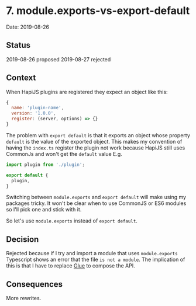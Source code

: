 # 7. module.exports-vs-export-default

Date: 2019-08-26

## Status

2019-08-26 proposed
2019-08-27 rejected

## Context

When HapiJS plugins are registered they expect an object like this:

```JavaScript
{
  name: 'plugin-name',
  version: '1.0.0',
  register: (server, options) => {}
}
```

The problem with `export default` is that it exports an object whose property `default` is the value of the exported object. This makes my convention of having the `index.ts` register the plugin not work because HapiJS still uses CommonJs and won't get the `default` value E.g.

```JavaScript
import plugin from './plugin';

export default {
  plugin,
}
```

Switching between `module.exports` and `export default` will make using my packages tricky. It won't be clear when to use CommonJS or ES6 modules so I'll pick one and stick with it.

So let's use `module.exports` instead of `export default`.

## Decision

Rejected because if I try and import a module that uses `module.exports` Typescript shows an error that the file `is not a module`. The implication of this is that I have to replace [Glue][hapi-glue] to compose the API.

## Consequences

More rewrites.

[hapi-glue]: https://github.com/hapijs/glue
